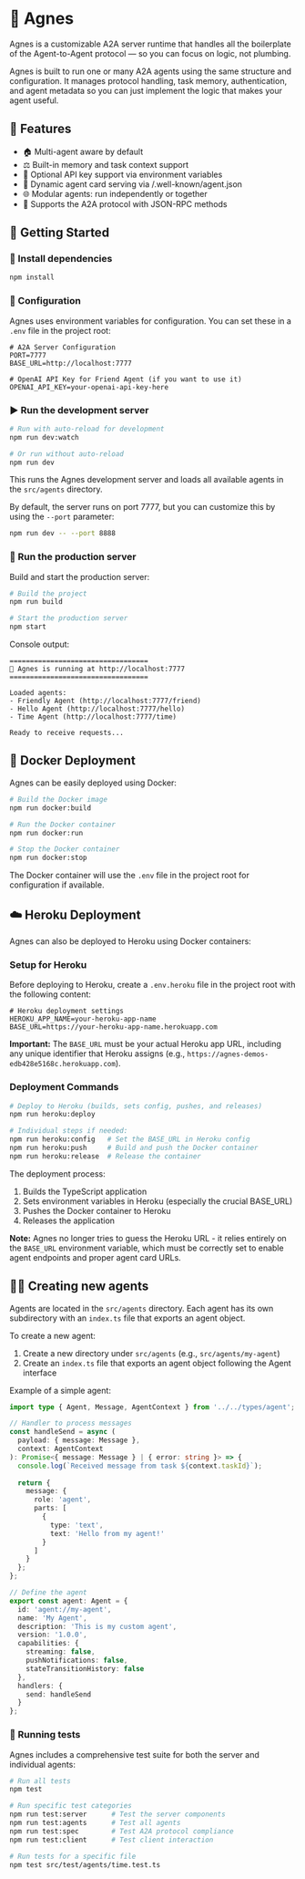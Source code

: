 👵 Agnes
====

Agnes is a customizable A2A server runtime that handles all the boilerplate of the Agent-to-Agent protocol — so you can focus on logic, not plumbing.

Agnes is built to run one or many A2A agents using the same structure and configuration. It manages protocol handling, task memory, authentication, and agent metadata so you can just implement the logic that makes your agent useful.

## 🚀 Features

- 🏠 Multi-agent aware by default
- ⚖️ Built-in memory and task context support
- 🔑 Optional API key support via environment variables
- 📝 Dynamic agent card serving via /.well-known/agent.json
- 🌐 Modular agents: run independently or together
- 📡 Supports the A2A protocol with JSON-RPC methods

## 🚗 Getting Started

### 🔧 Install dependencies

```bash
npm install
```

### 🔐 Configuration

Agnes uses environment variables for configuration. You can set these in a `.env` file in the project root:

```
# A2A Server Configuration
PORT=7777
BASE_URL=http://localhost:7777

# OpenAI API Key for Friend Agent (if you want to use it)
OPENAI_API_KEY=your-openai-api-key-here
```

### ▶️ Run the development server

```bash
# Run with auto-reload for development
npm run dev:watch

# Or run without auto-reload
npm run dev
```

This runs the Agnes development server and loads all available agents in the `src/agents` directory.

By default, the server runs on port 7777, but you can customize this by using the `--port` parameter:

```bash
npm run dev -- --port 8888
```

### 🚀 Run the production server

Build and start the production server:

```bash
# Build the project
npm run build

# Start the production server
npm start
```
Console output:
```
==================================
👵 Agnes is running at http://localhost:7777
==================================

Loaded agents:
- Friendly Agent (http://localhost:7777/friend)
- Hello Agent (http://localhost:7777/hello)
- Time Agent (http://localhost:7777/time)

Ready to receive requests...
```

## 🐳 Docker Deployment

Agnes can be easily deployed using Docker:

```bash
# Build the Docker image
npm run docker:build

# Run the Docker container
npm run docker:run

# Stop the Docker container
npm run docker:stop
```

The Docker container will use the `.env` file in the project root for configuration if available.

## ☁️ Heroku Deployment

Agnes can also be deployed to Heroku using Docker containers:

### Setup for Heroku

Before deploying to Heroku, create a `.env.heroku` file in the project root with the following content:

```
# Heroku deployment settings
HEROKU_APP_NAME=your-heroku-app-name
BASE_URL=https://your-heroku-app-name.herokuapp.com
```

**Important:** The `BASE_URL` must be your actual Heroku app URL, including any unique identifier that Heroku assigns (e.g., `https://agnes-demos-edb428e5168c.herokuapp.com`).

### Deployment Commands

```bash
# Deploy to Heroku (builds, sets config, pushes, and releases)
npm run heroku:deploy

# Individual steps if needed:
npm run heroku:config   # Set the BASE_URL in Heroku config
npm run heroku:push     # Build and push the Docker container
npm run heroku:release  # Release the container
```

The deployment process:
1. Builds the TypeScript application
2. Sets environment variables in Heroku (especially the crucial BASE_URL)
3. Pushes the Docker container to Heroku
4. Releases the application

**Note:** Agnes no longer tries to guess the Heroku URL - it relies entirely on the `BASE_URL` environment variable, which must be correctly set to enable agent endpoints and proper agent card URLs.

## 👷‍♀️ Creating new agents

Agents are located in the `src/agents` directory. Each agent has its own subdirectory with an `index.ts` file that exports an agent object.

To create a new agent:

1. Create a new directory under `src/agents` (e.g., `src/agents/my-agent`)
2. Create an `index.ts` file that exports an agent object following the Agent interface

Example of a simple agent:

```typescript
import type { Agent, Message, AgentContext } from '../../types/agent';

// Handler to process messages
const handleSend = async (
  payload: { message: Message },
  context: AgentContext
): Promise<{ message: Message } | { error: string }> => {
  console.log(`Received message from task ${context.taskId}`);
  
  return {
    message: {
      role: 'agent',
      parts: [
        {
          type: 'text',
          text: 'Hello from my agent!'
        }
      ]
    }
  };
};

// Define the agent
export const agent: Agent = {
  id: 'agent://my-agent',
  name: 'My Agent',
  description: 'This is my custom agent',
  version: '1.0.0',
  capabilities: {
    streaming: false,
    pushNotifications: false,
    stateTransitionHistory: false
  },
  handlers: {
    send: handleSend
  }
};
```

### 🧪 Running tests

Agnes includes a comprehensive test suite for both the server and individual agents:

```bash
# Run all tests
npm test

# Run specific test categories
npm run test:server      # Test the server components
npm run test:agents      # Test all agents
npm run test:spec        # Test A2A protocol compliance
npm run test:client      # Test client interaction

# Run tests for a specific file
npm test src/test/agents/time.test.ts
```
